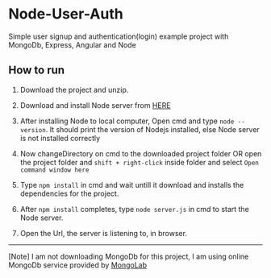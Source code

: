 # Node-User-Auth
Simple user signup and authentication(login) example project with MongoDb, Express, Angular and Node

## How to run

1. Download the project and unzip.

2. Download and install Node server from [HERE](https://nodejs.org/en/)

3. After installing Node to local computer, Open cmd and type `node --version`. It should print the version of Nodejs installed, else Node server is not installed correctly

4. Now changeDirectory on cmd to the downloaded project folder OR open the project folder and `shift + right-click` inside folder and select `Open command window here`

5. Type `npm install` in cmd and wait untill it download and installs the dependencies for the project.

6. After `npm install` completes, type `node server.js` in cmd to start the Node server.

7. Open the Url, the server is listening to, in browser.
___
[Note] I am not downloading MongoDb for this project, I am using online MongoDb service provided by [MongoLab](https://www.mongolab.com/)